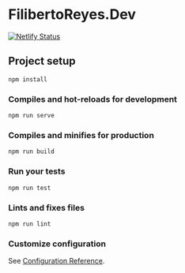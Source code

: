 # FilibertoReyes.Dev

[![Netlify Status](https://api.netlify.com/api/v1/badges/6e044398-213e-4392-9846-2894f469628d/deploy-status)](https://app.netlify.com/sites/filibertoreyesdev/deploys)

## Project setup

```
npm install
```

### Compiles and hot-reloads for development

```
npm run serve
```

### Compiles and minifies for production

```
npm run build
```

### Run your tests

```
npm run test
```

### Lints and fixes files

```
npm run lint
```

### Customize configuration

See [Configuration Reference](https://cli.vuejs.org/config/).

